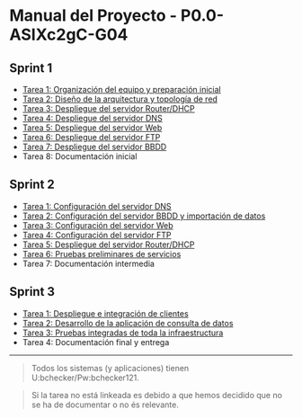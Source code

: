 # Manual del Proyecto - P0.0-ASIXc2gC-G04

## Sprint 1

- [Tarea 1: Organización del equipo y preparación inicial](sprint1/tarea1.md)
- [Tarea 2: Diseño de la arquitectura y topología de red](sprint1/tarea2.md)
- [Tarea 3: Despliegue del servidor Router/DHCP](sprint1/tarea3.md)
- [Tarea 4: Despliegue del servidor DNS](sprint1/tarea4.md)
- [Tarea 5: Despliegue del servidor Web](sprint1/tarea5.md)
- [Tarea 6: Despliegue del servidor FTP](sprint1/tarea6.md)
- [Tarea 7: Despliegue del servidor BBDD](sprint1/tarea7.md)
- Tarea 8: Documentación inicial

## Sprint 2

- [Tarea 1: Configuración del servidor DNS](sprint2/tarea1.md)
- [Tarea 2: Configuración del servidor BBDD y importación de datos](sprint2/tarea2.md)
- [Tarea 3: Configuración del servidor Web](sprint2/tarea3.md)
- [Tarea 4: Configuración del servidor FTP](sprint2/tarea4.md)
- [Tarea 5: Despliegue del servidor Router/DHCP](sprint2/tarea5.md)
- [Tarea 6: Pruebas preliminares de servicios](sprint2/tarea6.md)
- Tarea 7: Documentación intermedia

## Sprint 3

- [Tarea 1: Despliegue e integración de clientes](sprint3/tarea1.md)
- [Tarea 2: Desarrollo de la aplicación de consulta de datos](sprint3/tarea2.md)
- [Tarea 3: Pruebas integradas de toda la infraestructura](sprint3/tarea3.md)
- Tarea 4: Documentación final y entrega

---
> Todos los sistemas (y aplicaciones) tienen U:bchecker/Pw:bchecker121.

> Si la tarea no está linkeada es debido a que hemos decidido que no se ha de documentar o no és relevante.
